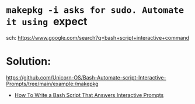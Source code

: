 # `makepkg -i asks for sudo. Automate it using `expect
sch: https://www.google.com/search?q=bash+script+interactive+command

# Solution:
https://github.com/Unicorn-OS/Bash-Automate-script-Interactive-Prompts/tree/main/example:/makepkg

- [How To Write a Bash Script That Answers Interactive Prompts](https://www.baeldung.com/linux/bash-interactive-prompts)
